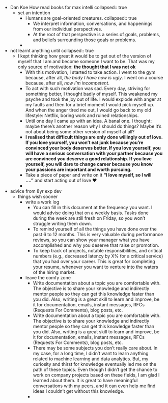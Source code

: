 - Dan Koe How read books for max intelli
  collapsed:: true
	- set an intention
		- Humans are goal-oriented creatures.
		  collapsed:: true
			- We interpret information, conversations, and happenings from our individual perspectives.
			- At the root of that perspective is a series of goals, problems, and beliefs surrounding those goals or problems.
		-
- not learnt anything until
  collapsed:: true
	- I kept thinking how great it would be to get out of the version of myself that I am and become someone I want to be. That was my only source of motivation: **the thought that I was not ok**
		- With this motivation, I started to take action. I went to the gym because, after all, *the body I have now is ugly*. I went on a course because, after all, *now I’m incompetent*.
		- To act with such motivation was sad. Every day, striving for something better, I thought badly of myself. This weakened my psyche and took the joy out of life. I would explode with anger at my faults and then for a brief moment I would pick myself up. And when the anger tired me out, I would go back to my old lifestyle: Netflix, boring work and ruined relationships.
		- Until one day I came up with an idea. A banal one. I thought: maybe there’s another reason why I should do things? Maybe it’s not about being some other version of myself at all?
		- **I realised that difficult things are only done willingly out of love. If you love yourself, you won’t eat junk because you’re convinced your body deserves better. If you love yourself, you will have a serious conversation with your partner because you are convinced you deserve a good relationship. If you love yourself, you will dare to change career because you know your passions are important and worth pursuing.**
		- Take a piece of paper and write on it **“I love myself, so I will ….”** and start acting out of love ❤
		-
- advice from 8yr exp dev
	- things wish sooner
		- write a work log
			- You can fill in this document at the frequency you want. I would advise doing that on a weekly basis. Tasks done during the week are still fresh on Friday, so you won’t struggle writing them down.
			- To remind yourself of all the things you have done over the past 6 to 12 months. This is very valuable during performance reviews, so you can show your manager what you have accomplished and why you deserve that raise or promotion.
			- To keep track of projects, notable responsibilities, and critical numbers (e.g., decreased latency by X% for a critical service) that you had over your career. This is great for completing your resume, whenever you want to venture into the waters of the hiring market.
		- leave the comfy zone
			- Write documentation about a topic you are comfortable with. The objective is to share your knowledge and indirectly mentor people so they can get this knowledge faster than you did. Also, writing is a great skill to learn and improve, be it for documentation, emails, instant messages, RFCs (Requests For Comments), blog posts, etc.
			- Write documentation about a topic you are comfortable with. The objective is to share your knowledge and indirectly mentor people so they can get this knowledge faster than you did. Also, writing is a great skill to learn and improve, be it for documentation, emails, instant messages, RFCs (Requests For Comments), blog posts, etc.
			- There may be some subjects you don’t really care about. In my case, for a long time, I didn’t want to learn anything related to machine learning and data analytics. But, my curiosity and thirst for knowledge eventually led me on the path of these topics. Even though I didn’t get the chance to work on company projects based on these fields, I am glad I learned about them. It is great to have meaningful conversations with my peers, and it can even help me find ideas I couldn’t get without this knowledge.
			-